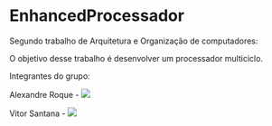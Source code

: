 # EnhancedProcessador
Segundo trabalho de Arquitetura e Organização de computadores:</p> 
O objetivo desse trabalho é desenvolver um processador multiciclo.</p>
Integrantes do grupo:
<p align="left">Alexandre Roque - 
  <a href="https://www.linkedin.com/in/alexandreroque13/" alt="Linkedin">
  <img src="https://img.shields.io/badge/-Linkedin-0e76a8?style=flat-square&logo=Linkedin&logoColor=white&link=https://www.linkedin.com/in/alexandreroque13/" /></a>
  
</a> </p>  
<p align="left"> Vitor Santana - 
  <a href="https://www.linkedin.com/in/vitor-santana-478b1a1a5/" alt="Linkedin">
  <img src="https://img.shields.io/badge/-Linkedin-0e76a8?style=flat-square&logo=Linkedin&logoColor=white&link=https://www.linkedin.com/in/vitor-santana-478b1a1a5/" /></a>
</a> </p> 
